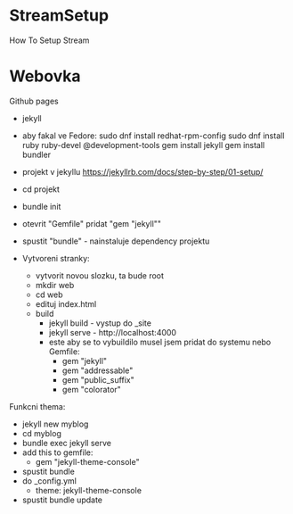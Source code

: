 # StreamSetup
How To Setup Stream


# Webovka
Github pages
- jekyll
- aby fakal ve Fedore:
   sudo dnf install redhat-rpm-config
   sudo dnf install ruby ruby-devel @development-tools
   gem install jekyll
   gem install bundler
- projekt v jekyllu
https://jekyllrb.com/docs/step-by-step/01-setup/
- cd projekt
- bundle init
- otevrit "Gemfile" pridat "gem "jekyll""
- spustit "bundle" - nainstaluje dependency projektu
   
- Vytvoreni stranky:
  - vytvorit novou slozku, ta bude root
  - mkdir web
  - cd web
  - edituj index.html
  - build
    - jekyll build - vystup do _site
    - jekyll serve - http://localhost:4000
    - este aby se to vybuildilo musel jsem pridat do systemu nebo Gemfile:
      - gem "jekyll"
      - gem "addressable"
      - gem "public_suffix"
      - gem "colorator"
      
      
     
Funkcni thema:
- jekyll new myblog
- cd myblog
- bundle exec jekyll serve
- add this to gemfile:
  - gem "jekyll-theme-console"
- spustit bundle
- do _config.yml
  - theme: jekyll-theme-console
- spustit bundle update
    
  
